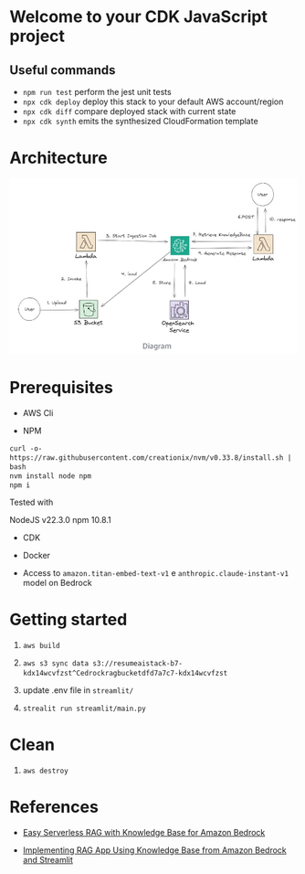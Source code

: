 # Welcome to your CDK JavaScript project

## Useful commands

* `npm run test`         perform the jest unit tests
* `npx cdk deploy`       deploy this stack to your default AWS account/region
* `npx cdk diff`         compare deployed stack with current state
* `npx cdk synth`        emits the synthesized CloudFormation template

# Architecture

![Alt text](./architecture.jpg "architecture")

# Prerequisites

* AWS Cli

* NPM 

```console
curl -o- https://raw.githubusercontent.com/creationix/nvm/v0.33.8/install.sh | bash
nvm install node npm
npm i
```

Tested with 

NodeJS v22.3.0
npm 10.8.1

* CDK 

* Docker 

* Access to `amazon.titan-embed-text-v1` e `anthropic.claude-instant-v1` model on Bedrock

# Getting started

1. `aws build`

2. `aws s3 sync data s3://resumeaistack-b7-kdx14wcvfzst^Cedrockragbucketdfd7a7c7-kdx14wcvfzst`

3. update .env file in `streamlit/`

4. `strealit run streamlit/main.py`

# Clean 

1. `aws destroy`

# References

* [Easy Serverless RAG with Knowledge Base for Amazon Bedrock](https://community.aws/content/2bi5tqITxIperTzMsD3ohYbPIA4/easy-rag-with-amazon-bedrock-knowledge-base)

* [Implementing RAG App Using Knowledge Base from Amazon Bedrock and Streamlit](https://medium.com/@saikatm.courses/implementing-rag-app-using-knowledge-base-from-amazon-bedrock-and-streamlit-e52f8300f01d)
